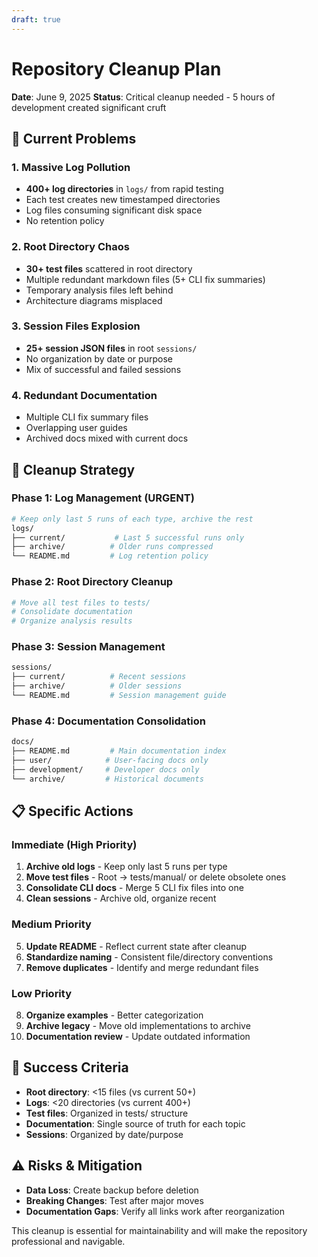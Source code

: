 ```yaml
---
draft: true
---
```


# Repository Cleanup Plan

**Date**: June 9, 2025
**Status**: Critical cleanup needed - 5 hours of development created significant cruft

## 🚨 **Current Problems**

### **1. Massive Log Pollution**
- **400+ log directories** in `logs/` from rapid testing
- Each test creates new timestamped directories
- Log files consuming significant disk space
- No retention policy

### **2. Root Directory Chaos**
- **30+ test files** scattered in root directory
- Multiple redundant markdown files (5+ CLI fix summaries)
- Temporary analysis files left behind
- Architecture diagrams misplaced

### **3. Session Files Explosion**
- **25+ session JSON files** in root `sessions/`
- No organization by date or purpose
- Mix of successful and failed sessions

### **4. Redundant Documentation**
- Multiple CLI fix summary files
- Overlapping user guides
- Archived docs mixed with current docs

## 🎯 **Cleanup Strategy**

### **Phase 1: Log Management (URGENT)**
```bash
# Keep only last 5 runs of each type, archive the rest
logs/
├── current/           # Last 5 successful runs only
├── archive/          # Older runs compressed
└── README.md         # Log retention policy
```

### **Phase 2: Root Directory Cleanup**
```bash
# Move all test files to tests/
# Consolidate documentation
# Organize analysis results
```

### **Phase 3: Session Management**
```bash
sessions/
├── current/          # Recent sessions
├── archive/          # Older sessions
└── README.md         # Session management guide
```

### **Phase 4: Documentation Consolidation**
```bash
docs/
├── README.md         # Main documentation index
├── user/            # User-facing docs only
├── development/     # Developer docs only
└── archive/         # Historical documents
```

## 📋 **Specific Actions**

### **Immediate (High Priority)**
1. **Archive old logs** - Keep only last 5 runs per type
2. **Move test files** - Root → tests/manual/ or delete obsolete ones
3. **Consolidate CLI docs** - Merge 5 CLI fix files into one
4. **Clean sessions** - Archive old, organize recent

### **Medium Priority**
5. **Update README** - Reflect current state after cleanup
6. **Standardize naming** - Consistent file/directory conventions
7. **Remove duplicates** - Identify and merge redundant files

### **Low Priority**
8. **Organize examples** - Better categorization
9. **Archive legacy** - Move old implementations to archive
10. **Documentation review** - Update outdated information

## 🎯 **Success Criteria**

- **Root directory**: <15 files (vs current 50+)
- **Logs**: <20 directories (vs current 400+)
- **Test files**: Organized in tests/ structure
- **Documentation**: Single source of truth for each topic
- **Sessions**: Organized by date/purpose

## ⚠️ **Risks & Mitigation**

- **Data Loss**: Create backup before deletion
- **Breaking Changes**: Test after major moves
- **Documentation Gaps**: Verify all links work after reorganization

This cleanup is essential for maintainability and will make the repository professional and navigable.
